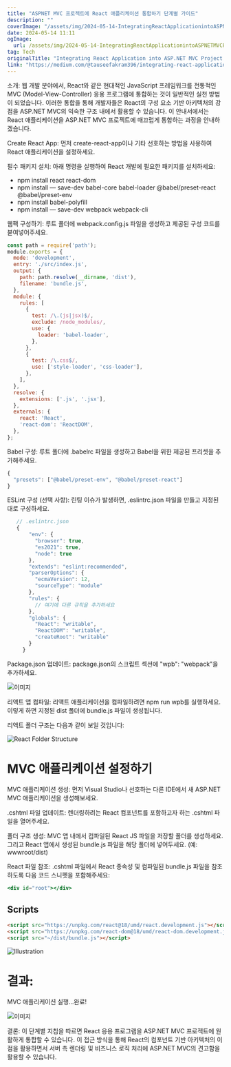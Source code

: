 ```yaml
---
title: "ASPNET MVC 프로젝트에 React 애플리케이션 통합하기 단계별 가이드"
description: ""
coverImage: "/assets/img/2024-05-14-IntegratingReactApplicationintoASPNETMVCProjectAStep-by-StepGuide_0.png"
date: 2024-05-14 11:11
ogImage: 
  url: /assets/img/2024-05-14-IntegratingReactApplicationintoASPNETMVCProjectAStep-by-StepGuide_0.png
tag: Tech
originalTitle: "Integrating React Application into ASP.NET MVC Project: A Step-by-Step Guide"
link: "https://medium.com/@tauseefakram396/integrating-react-application-into-asp-net-mvc-project-a-step-by-step-guide-c75802627b32"
---
```



소개: 웹 개발 분야에서, React와 같은 현대적인 JavaScript 프레임워크를 전통적인 MVC (Model-View-Controller) 응용 프로그램에 통합하는 것이 일반적인 실천 방법이 되었습니다. 이러한 통합을 통해 개발자들은 React의 구성 요소 기반 아키텍처의 강점을 ASP.NET MVC의 익숙한 구조 내에서 활용할 수 있습니다. 이 안내서에서는 React 애플리케이션을 ASP.NET MVC 프로젝트에 매끄럽게 통합하는 과정을 안내하겠습니다.

Create React App: 먼저 create-react-app이나 기타 선호하는 방법을 사용하여 React 애플리케이션을 설정하세요.

필수 패키지 설치: 아래 명령을 실행하여 React 개발에 필요한 패키지를 설치하세요:

- npm install react react-dom
- npm install — save-dev babel-core babel-loader @babel/preset-react @babel/preset-env
- npm install babel-polyfill
- npm install — save-dev webpack webpack-cli



웹팩 구성하기: 루트 폴더에 webpack.config.js 파일을 생성하고 제공된 구성 코드를 붇여넣어주세요.

```js
const path = require('path');
module.exports = {
  mode: 'development',
  entry: './src/index.js',
  output: {
    path: path.resolve(__dirname, 'dist'),
    filename: 'bundle.js',
  },
  module: {
    rules: [
      {
        test: /\.(js|jsx)$/,
        exclude: /node_modules/,
        use: {
          loader: 'babel-loader',
        },
      },
      {
        test: /\.css$/,
        use: ['style-loader', 'css-loader'],
      },
    ],
  },
  resolve: {
    extensions: ['.js', '.jsx'],
  },
  externals: {
    react: 'React', 
    'react-dom': 'ReactDOM', 
  },
};
```

Babel 구성: 루트 폴더에 .babelrc 파일을 생성하고 Babel을 위한 제공된 프리셋을 추가해주세요.

```js
{
  "presets": ["@babel/preset-env", "@babel/preset-react"]
}
```



ESLint 구성 (선택 사항): 린팅 이슈가 발생하면, .eslintrc.json 파일을 만들고 지정된 대로 구성하세요.

```js
   // .eslintrc.json
   {
       "env": {
         "browser": true,
         "es2021": true,
         "node": true
       },
       "extends": "eslint:recommended",
       "parserOptions": {
         "ecmaVersion": 12,
         "sourceType": "module"
       },
       "rules": {
         // 여기에 다른 규칙을 추가하세요
       },
       "globals": {
         "React": "writable",
         "ReactDOM": "writable",
         "createRoot": "writable"
       }
     }
```

Package.json 업데이트: package.json의 스크립트 섹션에 "wpb": "webpack"을 추가하세요.

![이미지](/assets/img/2024-05-14-IntegratingReactApplicationintoASPNETMVCProjectAStep-by-StepGuide_0.png)



리액트 앱 컴파일: 리액트 애플리케이션을 컴파일하려면 npm run wpb를 실행하세요. 이렇게 하면 지정된 dist 폴더에 bundle.js 파일이 생성됩니다.

리액트 폴더 구조는 다음과 같이 보일 것입니다:

![React Folder Structure](/assets/img/2024-05-14-IntegratingReactApplicationintoASPNETMVCProjectAStep-by-StepGuide_1.png)

# MVC 애플리케이션 설정하기



MVC 애플리케이션 생성: 먼저 Visual Studio나 선호하는 다른 IDE에서 새 ASP.NET MVC 애플리케이션을 생성해보세요.

.cshtml 파일 업데이트: 렌더링하려는 React 컴포넌트를 포함하고자 하는 .cshtml 파일을 열어주세요.

폴더 구조 생성: MVC 앱 내에서 컴파일된 React JS 파일을 저장할 폴더를 생성하세요. 그리고 React 앱에서 생성된 bundle.js 파일을 해당 폴더에 넣어두세요. (예: wwwroot/dist)

React 파일 참조: .cshtml 파일에서 React 종속성 및 컴파일된 bundle.js 파일을 참조하도록 다음 코드 스니펫을 포함해주세요:



```jsx
<div id="root"></div>
```

## Scripts
```html
<script src="https://unpkg.com/react@18/umd/react.development.js"></script>
<script src="https://unpkg.com/react-dom@18/umd/react-dom.development.js"></script>
<script src="~/dist/bundle.js"></script>
```

![Illustration](/assets/img/2024-05-14-IntegratingReactApplicationintoASPNETMVCProjectAStep-by-StepGuide_2.png)

# 결과:

MVC 애플리케이션 실행...완료!




![이미지](/assets/img/2024-05-14-IntegratingReactApplicationintoASPNETMVCProjectAStep-by-StepGuide_3.png)

결론: 이 단계별 지침을 따르면 React 응용 프로그램을 ASP.NET MVC 프로젝트에 원활하게 통합할 수 있습니다. 이 접근 방식을 통해 React의 컴포넌트 기반 아키텍처의 이점을 활용하면서 서버 측 렌더링 및 비즈니스 로직 처리에 ASP.NET MVC의 견고함을 활용할 수 있습니다.